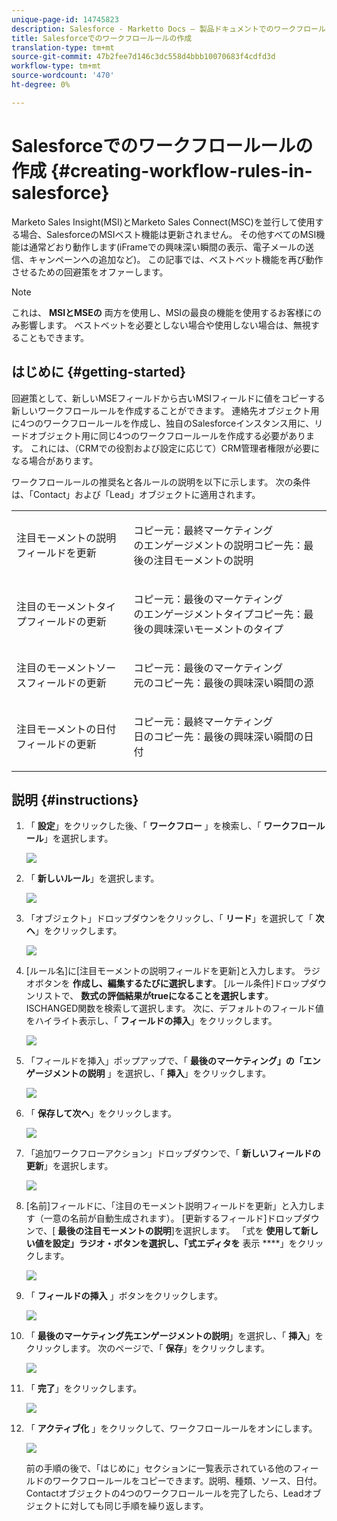 ```yaml
---
unique-page-id: 14745823
description: Salesforce - Marketto Docs — 製品ドキュメントでのワークフロールールの作成
title: Salesforceでのワークフロールールの作成
translation-type: tm+mt
source-git-commit: 47b2fee7d146c3dc558d4bbb10070683f4cdfd3d
workflow-type: tm+mt
source-wordcount: '470'
ht-degree: 0%

---
```



# Salesforceでのワークフロールールの作成 {#creating-workflow-rules-in-salesforce}

Marketo Sales Insight(MSI)とMarketo Sales Connect(MSC)を並行して使用する場合、SalesforceのMSIベスト機能は更新されません。 その他すべてのMSI機能は通常どおり動作します(iFrameでの興味深い瞬間の表示、電子メールの送信、キャンペーンへの追加など)。 この記事では、ベストベット機能を再び動作させるための回避策をオファーします。

>[!NOTE]
>
>これは、 **MSIとMSEの** 両方を使用し、MSIの最良の機能を使用するお客様にのみ影響します。 ベストベットを必要としない場合や使用しない場合は、無視することもできます。

## はじめに {#getting-started}

回避策として、新しいMSEフィールドから古いMSIフィールドに値をコピーする新しいワークフロールールを作成することができます。 連絡先オブジェクト用に4つのワークフロールールを作成し、独自のSalesforceインスタンス用に、リードオブジェクト用に同じ4つのワークフロールールを作成する必要があります。 これには、（CRMでの役割および設定に応じて）CRM管理者権限が必要になる場合があります。

ワークフロールールの推奨名と各ルールの説明を以下に示します。 次の条件は、「Contact」および「Lead」オブジェクトに適用されます。

<table> 
 <colgroup> 
  <col> 
  <col> 
 </colgroup> 
 <tbody> 
  <tr> 
   <td>注目モーメントの説明フィールドを更新</td> 
   <td><p>コピー元：最終マーケティング<br>のエンゲージメントの説明コピー先：最後の注目モーメントの説明</p></td> 
  </tr> 
  <tr> 
   <td>注目のモーメントタイプフィールドの更新</td> 
   <td><p>コピー元：最後のマーケティング<br>のエンゲージメントタイプコピー先：最後の興味深いモーメントのタイプ</p></td> 
  </tr> 
  <tr> 
   <td>注目のモーメントソースフィールドの更新</td> 
   <td><p>コピー元：最後のマーケティング<br>元のコピー先：最後の興味深い瞬間の源</p></td> 
  </tr> 
  <tr> 
   <td>注目モーメントの日付フィールドの更新</td> 
   <td><p>コピー元：最終マーケティング<br>日のコピー先：最後の興味深い瞬間の日付</p></td> 
  </tr> 
 </tbody> 
</table>

## 説明 {#instructions}

1. 「 **設定**」をクリックした後、「 **ワークフロー** 」を検索し、「 **ワークフロールール**」を選択します。

   ![](assets/one-1.png)

1. 「 **新しいルール**」を選択します。

   ![](assets/two-1.png)

1. 「オブジェクト」ドロップダウンをクリックし、「 **リード**」を選択して「 **次へ**」をクリックします。

   ![](assets/three-1.png)

1. [ルール名]に[注目モーメントの説明フィールドを更新]と入力します。 ラジオボタンを **作成し、編集するたびに選択します**。 [ルール条件]ドロップダウンリストで、 **数式の評価結果がtrueになることを選択します**。 ISCHANGED関数を検索して選択します。 次に、デフォルトのフィールド値をハイライト表示し、「 **フィールドの挿入**」をクリックします。

   ![](assets/four-1.png)

1. 「フィールドを挿入」ポップアップで、「 **最後のマーケティング」の「エンゲージメントの説明** 」を選択し、「 **挿入**」をクリックします。

   ![](assets/five-1.png)

1. 「 **保存して次へ**」をクリックします。

   ![](assets/6.png)

1. 「追加ワークフローアクション」ドロップダウンで、「 **新しいフィールドの更新**」を選択します。

   ![](assets/seven.png)

1. [名前]フィールドに、「注目のモーメント説明フィールドを更新」と入力します（一意の名前が自動生成されます）。 [更新するフィールド]ドロップダウンで、[ **最後の注目モーメントの説明**]を選択します。 「式を **使用して新しい値を設定」ラジオ・ボタンを選択し、「式エディタを** 表示 ****」をクリックします。

   ![](assets/eight.png)

1. 「 **フィールドの挿入** 」ボタンをクリックします。

   ![](assets/9a.png)

1. 「 **最後のマーケティング先エンゲージメントの説明**」を選択し、「 **挿入**」をクリックします。 次のページで、「 **保存**」をクリックします。

   ![](assets/nine.png)

1. 「 **完了**」をクリックします。

   ![](assets/twelve.png)

1. 「 **アクティブ化** 」をクリックして、ワークフロールールをオンにします。

   ![](assets/thirteen.png)

   前の手順の後で、「はじめに」セクションに一覧表示されている他のフィールドのワークフロールールをコピーできます。説明、種類、ソース、日付。 Contactオブジェクトの4つのワークフロールールを完了したら、Leadオブジェクトに対しても同じ手順を繰り返します。

